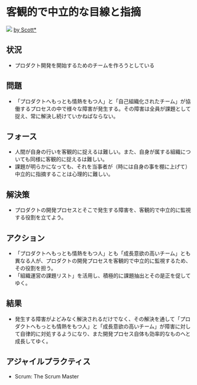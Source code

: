 # 客観的で中立的な目線と指摘
![](https://www.dropbox.com/s/6a0rcwry1eamuh1/objectively_and_neutrality.jpg?dl=1)
[by Scott*](https://www.flickr.com/photos/jsmoorman/2298671281/in/photolist-4v8hTt-aRrt1X-dveXaK-a5QJN-dVTyF2-ajzocM-avnw7k-4x4hEu-9y3EeR-5KDZuu-jb4gtt-5Y1viS-aHfZSD-jovdNA-4vcoWW-aHg2cT-asiq1f-f8VT8P-adiAad-cnpufm-8MRWHh-a5QJx-7ZZR5f-fjDUL5-qbAnc6-puBac4-65cu3q-aWfqj8-854mee-8e3yE-aHg1AT-aHg11T-6bU53u-zJGrk-6bU53A-nKXkuj-56ZkTm-JTVEo-bUdcLq-4rDYSf-8Un8Ek-Dj9WL-8UFvDg-8UFuiZ-gfmZsK-4dWHcy-5TNsBV-9yJPsh-5vvvfB-b4SmkM)

## 状況
- プロダクト開発を開始するためのチームを作ろうとしている

## 問題
- 「プロダクトへもっとも情熱をもつ人」と「自己組織化されたチーム」が協働するプロセスの中で様々な障害が発生する。その障害は全員が課題として捉え、常に解決し続けていかねばならない。

## フォース
- 人間が自身の行いを客観的に捉えるは難しい。また、自身が属する組織についても同様に客観的に捉えるは難しい。
- 課題が明らかになっても、それを当事者が（時には自身の事を棚に上げて）中立的に指摘することは心理的に難しい。

## 解決策
- プロダクトの開発プロセスとそこで発生する障害を、客観的で中立的に監視する役割を立てよう。

## アクション
- 「プロダクトへもっとも情熱をもつ人」とも「成長意欲の高いチーム」とも異なる人が、プロダクトの開発プロセスを客観的で中立的に監視するため、その役割を担う。
- 「組織運営の課題リスト」を活用し、積極的に課題抽出とその是正を促してゆく。

## 結果
- 発生する障害がよどみなく解決されるだけでなく、その解決を通して「プロダクトへもっとも情熱をもつ人」と「成長意欲の高いチーム」が障害に対して自律的に対処するようになり、また開発プロセス自体も効率的なものへと成長してゆく。

## アジャイルプラクティス
- Scrum: The Scrum Master
